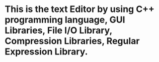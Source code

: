 # This is the text Editor by using C++ programming language, GUI Libraries, File I/O Library, Compression Libraries, Regular Expression Library.
